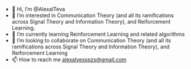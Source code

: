 - 👋 Hi, I’m @AlexalTeva
- 👀 I’m interested in  Communication Theory (and all its ramifications across Signal Theory and Information Theory), and Reiforcement Learning.
- 🌱 I’m currently learning Reinforcement Learning and related algorithms
- 💞️ I’m looking to collaborate on Communication Theory (and all its ramifications across Signal Theory and Information Theory), and Reiforcement Learning
- 📫 How to reach me alexalvesspzs@gmail.com

<!---
AlexalTeva/AlexalTeva is a ✨ special ✨ repository because its `README.md` (this file) appears on your GitHub profile.
You can click the Preview link to take a look at your changes.
--->
